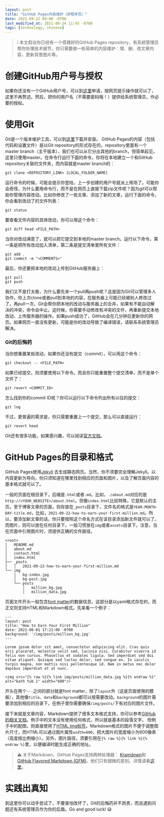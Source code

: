 ```yaml
---
layout: post
title: "GitHub Pages内容维护（非程序员）"
date: 2021-09-22 09:00 -0700
last_modified_at: 2021-09-24 11:45 -0700
tags: [technology, chinese]
---
```


> :information_source: 本文假设你已经有一个搭建好的GitHub Pages repository，有系统管理员帮你处理技术细节，你只需要做一些简单的内容维护：增、删、改文章内容，更新背景图片等。

# 创建GitHub用户号与授权

如果你还没有一个GitHub用户号，可以到[这里](https://github.com/)申请，按网页提示操作就可以了，这里不再赘述。然后，把你的用户名（不需要密码哦！）提供给系统管理员，作必要的授权。

# 使用Git

Git是一个版本维护工具，可以到[这里](https://git-scm.com/downloads)下载并安装。
GitHub Pages的内容（包括代码和设置文件）是以Git repository的形式存在的，repository里面有一个master branch（主干版本），我们也可以从它分出其他的branch，但简单起见，这里只使用master。在命令行运行下面的命令，你将在本地建立一个和GitHub repository关联的文件夹，而内容就是master branch的：

```
git clone <REPOSITORY_LINK> [LOCAL_FOLDER_NAME]
```

运行命令的时候，可能会提示你登陆，上一步创建的用户号就派上用场了。可能你会奇怪，为什么要用命令行，而不是在网页上直接下载zip文件呢？因为git可以帮助你管理内容改动。比如你修改了一些文章、添加了新的文章，运行下面的命令，你会看到改动了的文件列表：

```
git status
```

要查看文件内容的具体改动，你可以用这个命令：

```
git diff head <FILE_PATH>
```

当你对改动满意了，就可以把它提交到本地的master branch。运行以下命令，第一条是把所有改动加入清单，第二条是提交清单里所有文件：

```
git add .
git commit -m "<COMMENTS>"
```

最后，你还要把本地的改动上传到GitHub服务器上：

```
git pull
git push
```

我们又不是打太极，为什么要先来一个pull再push呢？这是因为Git可以管理多人协作，你上次clone或者pull到本地的内容，在服务器上可能已经被别人修改过了。再pull一次，Git会帮你把本地的改动与服务器上的合并，如果有不能自动解决的冲突，命令会中止。这时候，你需要手动修改有冲突的文件，再重新提交本地改动、上传服务器的操作。如果push成功了，GitHub会在几分钟后更新你的网页。如果网页一直没有更新，可能是你的改动导致了编译错误，请联系系统管理员解决。

### Git的后悔药

当你想重置某些改动，如果你还没有提交（commit），可以用这个命令：

```
git checkout -- <FILE_PATH>
```

如果已经提交，则须要使用以下命令。而且你只能重置整个提交清单，而不是单个文件了：

```
git revert <COMMIT_ID>
```

怎么找到你的commit ID呢？你可以运行以下命令列出所有以往的提交：

```
git log
```

不过，更普遍的需求是，你只需要重置上一个提交，那么可以直接运行：

```
git revert head
```

Git还有很多功能，如果感兴趣，可以阅读[官方文档](https://git-scm.com/docs)。

# GitHub Pages的目录和格式

GitHub Pages使用[Jekyll](https://jekyllrb.com/) 去生成静态网页。当然，你不须要完全理解Jekyll。以内容更新为导向，你只须知道在哪里找到相应的页面和图片，以及了解页面内容的基本格式就可以了。

一般的页面在根目录下，后缀是`.html`或者`.md`。比如，`./about.md`对应的是`http://<YOUR_WEBSITE>/about.html`。但像`index.html`比较特殊，它是默认的主页。至于博客文章的页面，则存放在`_posts`目录下，文件名的格式是`YEAR-MONTH-DAY-title.md`，比如，`2021-09-22-how-to-earn-your-first-million.md`。所以，要添加新文章的话，你只要按照这个命名方式在该目录添加新文件就可以了。而图片，则可以放在任何目录下，一般习惯放在`img`或者`assets`目录下。注意，当在页面中引用图片时，须提供正确的文件路径。

```
<root>
│   README.md
│   about.md    
│   contact.html
│   index.html
├── _posts
│   │   2021-09-22-how-to-earn-your-first-million.md
└── img
    │   bg-index.jpg
    │   bg-post.jpg
    └── posts
        │   million_bg.jpg
        │   million_data.jpg
```

页面文件开头一般包含[font matter](https://jekyllrb.com/docs/front-matter/)的数据信息，这部分是以yaml格式存在的，而正文则支持HTML和Markdown格式。先来看一个例子：

```
---
layout: post
title: "How to Earn Your First Million"
date: 2021-06-01 17:21:00 -0700
background: '/img/posts/million_bg.jpg'
---

Lorem ipsum dolor sit amet, consectetur adipiscing elit. Cras quis orci placerat, molestie velit sed, lacinia nisi. Curabitur viverra id felis non cursus. Phasellus et sodales ligula. Sed imperdiet sed dui vitae aliquet. Quisque sed luctus dolor, sed congue ex. In iaculis turpis magna, non mattis nisi pellentesque id. Nam in metus nec dolor dapibus imperdiet et ut nunc.

<img src="{% raw %}{% link img/posts/million_data.jpg %}{% endraw %}" alt="bath tub 1" width="600"/>
```

开头在两个`---`之间的部分就是font matter，除了`layout`外（这是页面使用的模板），其他像`title`、`date`和`background`都可以按需要改动。`background`的图片需要添加到相应的目录下，在例子里你需要确保`/img/posts/`下有对应的图片文件。

接下来就是文章内容，Markdown提供了很多文本格式支持，你可以参考[GitHub的相关文档](https://guides.github.com/features/mastering-markdown/)。例子中的文本没有使用任何格式，所以就是基本的段落文字。
但例子中的配图，则直接使用了[HTML img标签](https://www.w3schools.com/html/html_images.asp)。Markdown格式的图片不便于调整图片尺寸，而HTML可以通过图片属性`width=600`，把大图片的宽度缩小为600像素（高度按比例缩小）。另外，图片路径，须要引用在`{% raw %}{% link %}{% endraw %}`里，以便编译时能生成正确的地址。

> :warning: 关于Markdown，GitHub Pages支持两种处理器： [Kramdown](https://kramdown.gettalong.org/)和[GitHub Flavored Markdown (GFM)](https://github.github.com/gfm/)，他们只有细微的差别。详情请看[这里](https://docs.github.com/en/pages/setting-up-a-github-pages-site-with-jekyll/setting-a-markdown-processor-for-your-github-pages-site-using-jekyll)。

# 实践出真知

到这里你可以动手尝试了，不要害怕改坏了，Git的后悔药并不昂贵，而且遇到问题还有系统管理员作为你的后盾。Go and good luck! :smiley:
